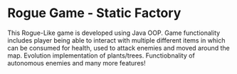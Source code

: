 # Rogue Game - Static Factory

This Rogue-Like game is developed using Java OOP. Game functionality includes player being able to interact with multiple different items in which can be consumed for health, used to attack enemies and moved around the map. Evolution implementation of plants/trees. Functiobnality of autonomous enemies and many more features!
